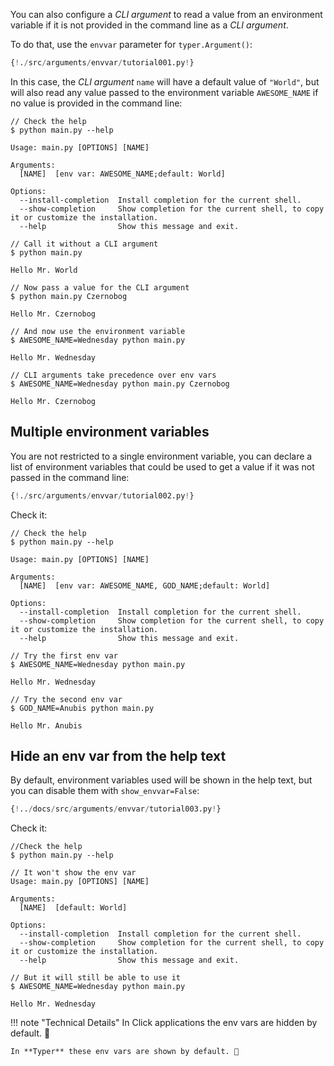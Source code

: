 You can also configure a *CLI argument* to read a value from an environment variable if it is not provided in the command line as a *CLI argument*.

To do that, use the `envvar` parameter for `typer.Argument()`:

```Python hl_lines="4"
{!./src/arguments/envvar/tutorial001.py!}
```

In this case, the *CLI argument* `name` will have a default value of `"World"`, but will also read any value passed to the environment variable `AWESOME_NAME` if no value is provided in the command line:

<div class="termy">

```console
// Check the help
$ python main.py --help

Usage: main.py [OPTIONS] [NAME]

Arguments:
  [NAME]  [env var: AWESOME_NAME;default: World]

Options:
  --install-completion  Install completion for the current shell.
  --show-completion     Show completion for the current shell, to copy it or customize the installation.
  --help                Show this message and exit.

// Call it without a CLI argument
$ python main.py

Hello Mr. World

// Now pass a value for the CLI argument
$ python main.py Czernobog

Hello Mr. Czernobog

// And now use the environment variable
$ AWESOME_NAME=Wednesday python main.py

Hello Mr. Wednesday

// CLI arguments take precedence over env vars
$ AWESOME_NAME=Wednesday python main.py Czernobog

Hello Mr. Czernobog
```

</div>

## Multiple environment variables

You are not restricted to a single environment variable, you can declare a list of environment variables that could be used to get a value if it was not passed in the command line:

```Python hl_lines="4"
{!./src/arguments/envvar/tutorial002.py!}
```

Check it:

<div class="termy">

```console
// Check the help
$ python main.py --help

Usage: main.py [OPTIONS] [NAME]

Arguments:
  [NAME]  [env var: AWESOME_NAME, GOD_NAME;default: World]

Options:
  --install-completion  Install completion for the current shell.
  --show-completion     Show completion for the current shell, to copy it or customize the installation.
  --help                Show this message and exit.

// Try the first env var
$ AWESOME_NAME=Wednesday python main.py

Hello Mr. Wednesday

// Try the second env var
$ GOD_NAME=Anubis python main.py

Hello Mr. Anubis
```

</div>

## Hide an env var from the help text

By default, environment variables used will be shown in the help text, but you can disable them with `show_envvar=False`:

```Python hl_lines="4"
{!../docs/src/arguments/envvar/tutorial003.py!}
```

Check it:

<div class="termy">

```console
//Check the help
$ python main.py --help

// It won't show the env var
Usage: main.py [OPTIONS] [NAME]

Arguments:
  [NAME]  [default: World]

Options:
  --install-completion  Install completion for the current shell.
  --show-completion     Show completion for the current shell, to copy it or customize the installation.
  --help                Show this message and exit.

// But it will still be able to use it
$ AWESOME_NAME=Wednesday python main.py

Hello Mr. Wednesday
```

</div>

!!! note "Technical Details"
    In Click applications the env vars are hidden by default. 🙈

    In **Typer** these env vars are shown by default. 👀
